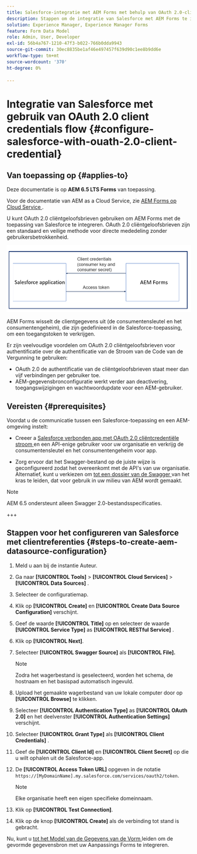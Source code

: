 ```yaml
---
title: Salesforce-integratie met AEM Forms met behulp van OAuth 2.0-clientverificatiestroom
description: Stappen om de integratie van Salesforce met AEM Forms te integreren gebruikend OAuth 2.0 cliëntgeloofsbrieven stroom
solution: Experience Manager, Experience Manager Forms
feature: Form Data Model
role: Admin, User, Developer
exl-id: 56b4a767-1210-47f3-b022-766b0dda9943
source-git-commit: 30ec8835be1af46e497457f639d90c1ee8b9dd6e
workflow-type: tm+mt
source-wordcount: '370'
ht-degree: 0%

---
```


# Integratie van Salesforce met gebruik van OAuth 2.0 client credentials flow  {#configure-salesforce-with-ouath-2.0-client-credential}

## Van toepassing op {#applies-to}

Deze documentatie is op **AEM 6.5 LTS Forms** van toepassing.

Voor de documentatie van AEM as a Cloud Service, zie [ AEM Forms op Cloud Service ](https://experienceleague.adobe.com/nl/docs/experience-manager-cloud-service/content/forms/integrate/use-form-data-model/aem-forms-salesforce-integration).

U kunt OAuth 2.0 cliëntgeloofsbrieven gebruiken om AEM Forms met de toepassing van Salesforce te integreren. OAuth 2.0 cliëntgeloofsbrieven zijn een standaard en veilige methode voor directe mededeling zonder gebruikersbetrokkenheid.

![ Werkschema terwijl het plaatsen van mededeling tussen de toepassing van AEM Forms en van Salesforce ](/help/forms/using/assets/salesforce-workflow.png)

AEM Forms wisselt de clientgegevens uit (de consumentensleutel en het consumentengeheim), die zijn gedefinieerd in de Salesforce-toepassing, om een toegangstoken te verkrijgen.

Er zijn veelvoudige voordelen om OAuth 2.0 cliëntgeloofsbrieven voor authentificatie over de authentificatie van de Stroom van de Code van de Vergunning te gebruiken:

* OAuth 2.0 de authentificatie van de cliëntgeloofsbrieven staat meer dan vijf verbindingen per gebruiker toe.
* AEM-gegevensbronconfiguratie werkt verder aan deactivering, toegangswijzigingen en wachtwoordupdate voor een AEM-gebruiker.

## Vereisten {#prerequisites}

Voordat u de communicatie tussen een Salesforce-toepassing en een AEM-omgeving instelt:

* Creeer a [ Salesforce verbonden app met OAuth 2.0 cliëntcredentiële stroom ](https://help.salesforce.com/s/articleView?id=sf.connected_app_client_credentials_setup.htm&type=5) en een API-enige gebruiker voor uw organisatie en verkrijg de consumentensleutel en het consumentengeheim voor app.

* Zorg ervoor dat het Swagger-bestand op de juiste wijze is geconfigureerd zodat het overeenkomt met de API&#39;s van uw organisatie. Alternatief, kunt u verkiezen om [ tot een dossier van de Swagger ](https://experienceleague.adobe.com/nl/docs/experience-manager-learn/cloud-service/forms/integrate-with-salesforce/describe-rest-api) van het kras te leiden, dat voor gebruik in uw milieu van AEM wordt gemaakt.
>[!NOTE]
>
> AEM 6.5 ondersteunt alleen Swagger 2.0-bestandsspecificaties.

+++

## Stappen voor het configureren van Salesforce met clientreferenties {#steps-to-create-aem-datasource-configuration}

1. Meld u aan bij de instantie Auteur.
1. Ga naar **[!UICONTROL Tools]** > **[!UICONTROL Cloud Services]** > **[!UICONTROL Data Sources]** .
1. Selecteer de configuratiemap.
1. Klik op **[!UICONTROL Create]** en **[!UICONTROL Create Data Source Configuration]** verschijnt.
1. Geef de waarde **[!UICONTROL Title]** op en selecteer de waarde **[!UICONTROL Service Type]** as **[!UICONTROL RESTful Service]** .
1. Klik op **[!UICONTROL Next]**.
1. Selecteer **[!UICONTROL Swagger Source]** als **[!UICONTROL File].**
   >[!NOTE]
   >
   > Zodra het wagerbestand is geselecteerd, worden het schema, de hostnaam en het basispad automatisch ingevuld.

1. Upload het gemaakte wagerbestand van uw lokale computer door op **[!UICONTROL Browse]** te klikken.
1. Selecteer **[!UICONTROL Authentication Type]** as **[!UICONTROL OAuth 2.0]** en het deelvenster **[!UICONTROL Authentication Settings]** verschijnt.
1. Selecteer **[!UICONTROL Grant Type]** als **[!UICONTROL Client Credentials]** .
1. Geef de **[!UICONTROL Client Id]** en **[!UICONTROL Client Secret]** op die u wilt ophalen uit de Salesforce-app.
1. De **[!UICONTROL Access Token URL]** opgeven in de notatie
   `https://[MyDomainName].my.salesforce.com/services/oauth2/token`.

   >[!NOTE]
   >
   > Elke organisatie heeft een eigen specifieke domeinnaam.

1. Klik op **[!UICONTROL Test Connection]**.
1. Klik op de knop **[!UICONTROL Create]** als de verbinding tot stand is gebracht.

Nu, kunt u [ tot het Model van de Gegevens van de Vorm ](/help/forms/using/create-form-data-model.md) leiden om de gevormde gegevensbron met uw Aanpassings Forms te integreren.
